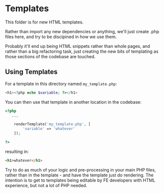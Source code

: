 # Templates

This folder is for new HTML templates.

Rather than import any new dependencies or anything, we'll just create .php
files here, and try to be discipined in how we use them.

Probably it'll end up being HTML snippets rather than whole pages, and rather
than a big refactoring task, just creating the new bits of templating as those
sections of the codebase are touched.

## Using Templates

For a template in this directory named `my_template.php`:

```php
<h1><?php echo $variable; ?></h1>
```

You can then use that template in another location in the codebase:

```php
<?php
   ...

	renderTemplate('my_template.php', [
		'variable' => 'whatever'
	]);

?>
```

resulting in:

```html
<h1>whatever</h1>
```

Try to do as much of your logic and pre-processing in your main PHP files, rather than
in the template - and have the template just do rendering.  The intention is to get to
templates being editable by FE developers with HTML experience, but not a lot of PHP needed.
